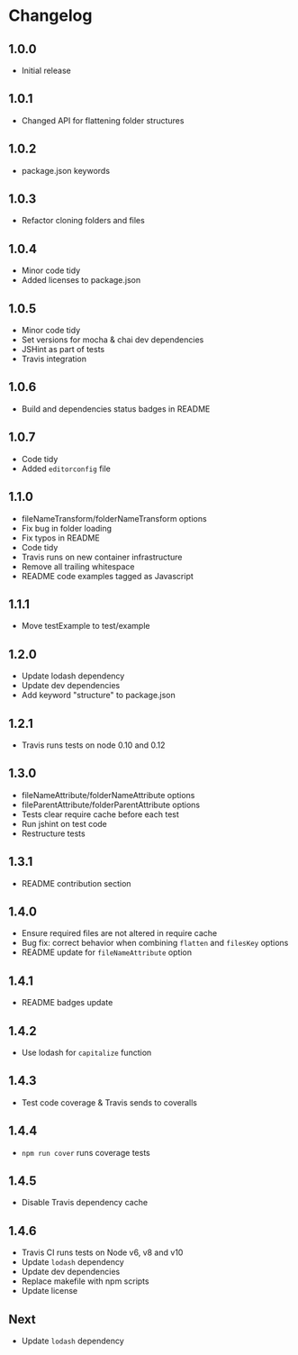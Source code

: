 # Changelog

## 1.0.0

* Initial release

## 1.0.1

* Changed API for flattening folder structures

## 1.0.2

* package.json keywords

## 1.0.3

* Refactor cloning folders and files

## 1.0.4

* Minor code tidy
* Added licenses to package.json

## 1.0.5

* Minor code tidy
* Set versions for mocha & chai dev dependencies
* JSHint as part of tests
* Travis integration

## 1.0.6

* Build and dependencies status badges in README

## 1.0.7

* Code tidy
* Added `editorconfig` file

## 1.1.0

* fileNameTransform/folderNameTransform options
* Fix bug in folder loading
* Fix typos in README
* Code tidy
* Travis runs on new container infrastructure
* Remove all trailing whitespace
* README code examples tagged as Javascript

## 1.1.1

* Move testExample to test/example

## 1.2.0

* Update lodash dependency
* Update dev dependencies
* Add keyword "structure" to package.json

## 1.2.1

* Travis runs tests on node 0.10 and 0.12

## 1.3.0

* fileNameAttribute/folderNameAttribute options
* fileParentAttribute/folderParentAttribute options
* Tests clear require cache before each test
* Run jshint on test code
* Restructure tests

## 1.3.1

* README contribution section

## 1.4.0

* Ensure required files are not altered in require cache
* Bug fix: correct behavior when combining `flatten` and `filesKey` options
* README update for `fileNameAttribute` option

## 1.4.1

* README badges update

## 1.4.2

* Use lodash for `capitalize` function

## 1.4.3

* Test code coverage & Travis sends to coveralls

## 1.4.4

* `npm run cover` runs coverage tests

## 1.4.5

* Disable Travis dependency cache

## 1.4.6

* Travis CI runs tests on Node v6, v8 and v10
* Update `lodash` dependency
* Update dev dependencies
* Replace makefile with npm scripts
* Update license

## Next

* Update `lodash` dependency
